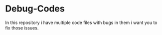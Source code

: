 # Debug-Codes
In this repository i have multiple code files with bugs in them i want you to fix those issues.
